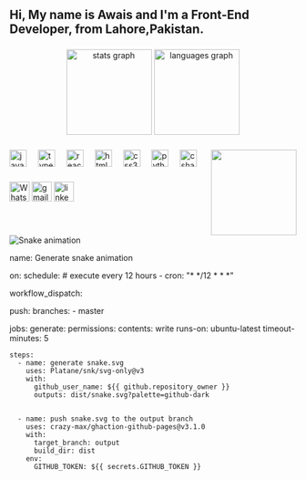 <h2 align="left">Hi, My name is Awais and I'm a Front-End Developer, from Lahore,Pakistan.</h2>

###

<div align="center">
  <img src="https://github-readme-stats.vercel.app/api?username=maurodesouza&hide_title=false&hide_rank=false&show_icons=true&include_all_commits=true&count_private=true&disable_animations=false&theme=dracula&locale=en&hide_border=false" height="150" alt="stats graph"  />
  <img src="https://github-readme-stats.vercel.app/api/top-langs?username=maurodesouza&locale=en&hide_title=false&layout=compact&card_width=320&langs_count=5&theme=dracula&hide_border=false" height="150" alt="languages graph"  />
</div>

###

<img align="right" height="150" src="https://i.imgflip.com/65efzo.gif"  />

###

<div align="left">
  <img src="https://cdn.jsdelivr.net/gh/devicons/devicon/icons/javascript/javascript-original.svg" height="30" alt="javascript logo"  />
  <img width="12" />
  <img src="https://cdn.jsdelivr.net/gh/devicons/devicon/icons/typescript/typescript-original.svg" height="30" alt="typescript logo"  />
  <img width="12" />
  <img src="https://cdn.jsdelivr.net/gh/devicons/devicon/icons/react/react-original.svg" height="30" alt="react logo"  />
  <img width="12" />
  <img src="https://cdn.jsdelivr.net/gh/devicons/devicon/icons/html5/html5-original.svg" height="30" alt="html5 logo"  />
  <img width="12" />
  <img src="https://cdn.jsdelivr.net/gh/devicons/devicon/icons/css3/css3-original.svg" height="30" alt="css3 logo"  />
  <img width="12" />
  <img src="https://cdn.jsdelivr.net/gh/devicons/devicon/icons/python/python-original.svg" height="30" alt="python logo"  />
  <img width="12" />
  <img src="https://cdn.jsdelivr.net/gh/devicons/devicon/icons/csharp/csharp-original.svg" height="30" alt="csharp logo"  />
</div>

###

<div align="left">
  <img src=" M19.11 17.205c-.372 0-1.088 1.39-1.518 1.39a.63.63 0 0 1-.315-.1c-.802-.402-1.504-.817-2.163-1.447-.545-.516-1.146-1.29-1.46-1.963a.426.426 0 0 1-.073-.215c0-.33.99-.945.99-1.49 0-.143-.73-2.09-.832-2.335-.143-.372-.214-.487-.6-.487-.187 0-.36-.043-.53-.043-.302 0-.53.115-.746.315-.688.645-1.032 1.318-1.06 2.264v.114c-.015.99.472 1.977 1.017 2.78 1.23 1.82 2.506 3.41 4.554 4.34.616.287 2.035.888 2.722.888.817 0 2.15-.515 2.478-1.318.13-.33.244-.73.244-1.088 0-.058 0-.144-.03-.215-.1-.172-2.434-1.39-2.678-1.39zm-2.908 7.593c-1.747 0-3.48-.53-4.942-1.49L7.793 24.41l1.132-3.337a8.955 8.955 0 0 1-1.72-5.272c0-4.955 4.04-8.995 8.997-8.995S25.2 10.845 25.2 15.8c0 4.958-4.04 8.998-8.998 8.998zm0-19.798c-5.96 0-10.8 4.842-10.8 10.8 0 1.964.53 3.898 1.546 5.574L5 27.176l5.974-1.92a10.807 10.807 0 0 0 16.03-9.455c0-5.958-4.842-10.8-10.802-10.8z" fill-rule="evenodd" height="35" alt="WhatsUp logo"  />
  <img src="https://img.shields.io/static/v1?message=Gmail&logo=gmail&label=&color=D14836&logoColor=white&labelColor=&style=for-the-badge" height="35" alt="gmail logo"  />
  <img src="https://img.shields.io/static/v1?message=LinkedIn&logo=linkedin&label=&color=0077B5&logoColor=white&labelColor=&style=for-the-badge" height="35" alt="linkedin logo"  />
</div>

###

<br clear="both">

<img src="https://raw.githubusercontent.com/maurodesouza/maurodesouza/output/snake.svg" alt="Snake animation" />

name: Generate snake animation

on:
  schedule: # execute every 12 hours
    - cron: "* */12 * * *"

  workflow_dispatch:

  push:
    branches:
    - master

jobs:
  generate:
    permissions:
      contents: write
    runs-on: ubuntu-latest
    timeout-minutes: 5

    steps:
      - name: generate snake.svg
        uses: Platane/snk/svg-only@v3
        with:
          github_user_name: ${{ github.repository_owner }}
          outputs: dist/snake.svg?palette=github-dark


      - name: push snake.svg to the output branch
        uses: crazy-max/ghaction-github-pages@v3.1.0
        with:
          target_branch: output
          build_dir: dist
        env:
          GITHUB_TOKEN: ${{ secrets.GITHUB_TOKEN }}

